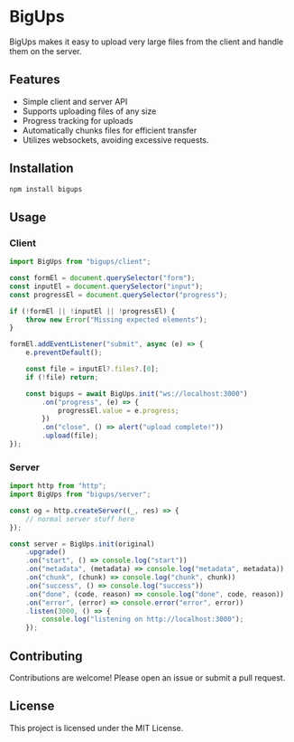 # BigUps

BigUps makes it easy to upload very large files from the client and handle them on the server.

## Features

-   Simple client and server API
-   Supports uploading files of any size
-   Progress tracking for uploads
-   Automatically chunks files for efficient transfer
-   Utilizes websockets, avoiding excessive requests.

## Installation

```bash
npm install bigups
```

## Usage

### Client

```typescript
import BigUps from "bigups/client";

const formEl = document.querySelector("form");
const inputEl = document.querySelector("input");
const progressEl = document.querySelector("progress");

if (!formEl || !inputEl || !progressEl) {
    throw new Error("Missing expected elements");
}

formEl.addEventListener("submit", async (e) => {
    e.preventDefault();

    const file = inputEl?.files?.[0];
    if (!file) return;

    const bigups = await BigUps.init("ws://localhost:3000")
        .on("progress", (e) => {
            progressEl.value = e.progress;
        })
        .on("close", () => alert("upload complete!"))
        .upload(file);
});
```

### Server

```typescript
import http from "http";
import BigUps from "bigups/server";

const og = http.createServer((_, res) => {
    // normal server stuff here
});

const server = BigUps.init(original)
    .upgrade()
    .on("start", () => console.log("start"))
    .on("metadata", (metadata) => console.log("metadata", metadata))
    .on("chunk", (chunk) => console.log("chunk", chunk))
    .on("success", () => console.log("success"))
    .on("done", (code, reason) => console.log("done", code, reason))
    .on("error", (error) => console.error("error", error))
    .listen(3000, () => {
        console.log("listening on http://localhost:3000");
    });
```

## Contributing

Contributions are welcome! Please open an issue or submit a pull request.

## License

This project is licensed under the MIT License.
